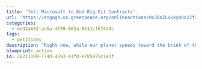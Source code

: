 ```yaml
---
title: 'Tell Microsoft to End Big Oil Contracts'
url: 'https://engage.us.greenpeace.org/onlineactions/Hx3BaZLxxkyUUo2Jfzsk7w2'
categories:
  - ee42a632-ac6a-4f89-802a-8111cf674d4c
tags:
  - petitions
description: 'Right now, while our planet speeds toward the brink of the climate crisis, Microsoft is putting its foot on the accelerator. As oil and gas profits continue to fall, giant oil corporations have turned to cloud computing and artificial intelligence (AI) to answer their problems. Microsoft promises companies like ExxonMobil that its analytical tools and other AI technologies will help them discover and pump even more oil at a lower cost. This Greenpeace petition will let Microsoft know this is not acceptable.'
blueprint: action
id: 28213199-774d-4593-a1f0-e785975c1e1f
---
```

